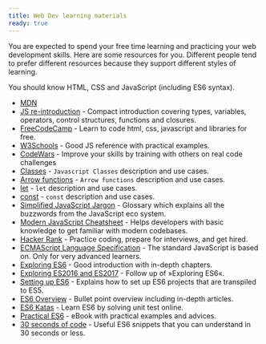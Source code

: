 ```yaml
---
title: Web Dev learning materials
ready: true
---
```


You are expected to spend your free time learning and practicing your web development skills. Here are some resources for you. Different people tend to prefer different resources because they support different styles of learning.

You should know HTML, CSS and JavaScript (including ES6 syntax).

- [MDN](https://developer.mozilla.org/en-US/docs/Web/JavaScript/Guide)
- [JS re-introduction](https://developer.mozilla.org/en-US/docs/Web/JavaScript/A_re-introduction_to_JavaScript) - Compact introduction covering types, variables, operators, control structures, functions and closures.
- [FreeCodeCamp](https://www.freecodecamp.org/) - Learn to code html, css, javascript and libraries for free. 
- [W3Schools](https://www.w3schools.com/) - Good JS reference with practical examples.
- [CodeWars](https://www.codewars.com/) - Improve your skills by training with others on real code challenges
- [Classes](https://developer.mozilla.org/en-US/docs/Web/JavaScript/Reference/Classes) - ``` Javascript Classes ``` description and use cases.
- [Arrow functions](https://developer.mozilla.org/en-US/docs/Web/JavaScript/Reference/Functions/Arrow_functions) - ``` Arrow functions ``` description and use cases.
- [let](https://developer.mozilla.org/en-US/docs/Web/JavaScript/Reference/Statements/let) - ``` let ``` description and use cases.
- [const](https://developer.mozilla.org/en-US/docs/Web/JavaScript/Reference/Statements/const) - ``` const ``` description and use cases.
- [Simplified JavaScript Jargon](http://jargon.js.org) - Glossary which explains all the buzzwords from the JavaScript eco system.
- [Modern JavaScript Cheatsheet](https://github.com/mbeaudru/modern-js-cheatsheet) - Helps developers with basic knowledge to get familiar with modern codebases.
- [Hacker Rank](https://www.hackerrank.com/) - Practice coding, prepare for interviews, and get hired.
- [ECMAScript Language Specification](http://ecma-international.org/publications/standards/Ecma-262.htm) - The standard JavaScript is based on. Only for very advanced learners.
- [Exploring ES6](http://exploringjs.com/es6.html) - Good introduction with in-depth chapters.
- [Exploring ES2016 and ES2017](http://exploringjs.com/es2016-es2017.html) - Follow up of »Exploring ES6«.
- [Setting up ES6](http://exploringjs.com/setting-up-es6.html) - Explains how to set up ES6 projects that are transpiled to ES5.
- [ES6 Overview](https://ponyfoo.com/articles/es6) - Bullet point overview including in-depth articles.
- [ES6 Katas](http://es6katas.org) - Learn ES6 by solving unit test online.
- [Practical ES6](https://github.com/mjavascript/practical-es6) - eBook with practical examples and advices.
- [30 seconds of code](https://github.com/Chalarangelo/30-seconds-of-code) - Useful ES6 snippets that you can understand in 30 seconds or less.